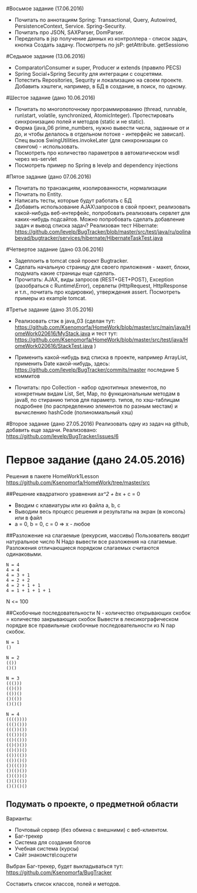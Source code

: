 #Восьмое задание (17.06.2016)
* Почитать по аннотациям Spring: Transactional, Query, Autowired, PersistenceContext, Service. Spring-Security. 
* Почитать про JSON, SAXParser, DomParser.
* Переделать в jsp получение данных из контроллера - список задач, кнопка Создать задачу. Посмотреть по jsP: getAttribute. getSessionю

#Седьмое задание (13.06.2016)

* Comparator\Consumer и super, Producer и extends (правило PECS)
* Spring Social+Spring Security для интеграции с соцсетями.
* Потестить Repositories, Sequrity и локализацию на своем проекте. Добавить хэштеги, например, в БД в создание, в поиск, по одному.

#Шестое задание (дано 10.06.2016)
* Почитать по многопоточному программированию (thread, runnable, run\start, volatile, synchronized, AtomicInteger). Протестировать синхронизацию полей и методов (static и не static).
* Форма (java_06 prime_numbers, нужно вывести числа, заданные от и до, и чтобы делалось в отдельном потоке - интерфейс не зависал). Спец вызов SwingUtilities.invokeLater (для синхронизации со свингом) - использовать.
* Посмотреть про количество параметров в автоматическом wsdl через ws-servlet
* Посмотреть пример по Spring в levelp and dependency injections
 
#Пятое задание (дано 07.06.2016)
* Почитать по транзакциям, изолированности, нормализации 
* Почитать по Entity.
* Написать тесты, которые будут работать с БД
* Добавить использование AJAX\запросов в свой проект, реализовать какой-нибудь веб-интерфейс, попробовать реализовать сервлет для каких-нибудь подсайтов. Можно попробовать сделать добавление задач и вывод списка задач?
Реализован тест Hibernate: https://github.com/levelp/BugTracker/blob/master/src/test/java/ru/polinabevad/bugtracker/services/hibernate/HibernateTaskTest.java 

#Четвертое задание (дано 03.06.2016)
* Задеплоить в tomcat свой проект Bugtracker.
* Сделать начальную страницу для своего приложения - макет, блоки, подумать какие страницы еще сделать.
* Прочитать: AJAX, виды запросов (REST+GET+POST), Exception (разобраться с Runtime\Error), сервлеты (HttpRequest, HttpResponse и т.п., почитать про кодировки), утверждения assert. Посмотреть примеры из example tomcat.

#Третье задание (дано 31.05.2016)
* Реализовать стэк в java_03 (сделан тут: https://github.com/Ksenomorfa/HomeWork/blob/master/src/main/java/HomeWork020616/MyStack.java и тест тут: https://github.com/Ksenomorfa/HomeWork/blob/master/src/test/java/HomeWork020616/StackTest.java )
* Применить какой-нибудь вид списка в проекте, например ArrayList, применить Date какой-нибудь, здесь: https://github.com/levelp/BugTracker/commits/master последние 5 коммитов

* Почитать: про Collection - набор однотипных элементов, по конкретным видам List, Set, Map, по функциональным методам в java8, по стиранию типов для параметр. типов, по хэш-таблицам подробнее (по распределению элементов по разным местам) и вычислению hashCode (полиномиальный хэш)

#Второе задание (дано 27.05.2016)
Реализовать одну из задач на github, добавить еще задачи.
Реализовано: https://github.com/levelp/BugTracker/issues/6  
# Первое задание (дано 24.05.2016)

Решения в пакете HomeWork1Lesson https://github.com/Ksenomorfa/HomeWork/tree/master/src

##Решение квадратного уравнения a*x^2 + b*x + c = 0
 * Вводим с клавиатуры или из файла a, b, c
 * Выводим весь процесс решения и результаты на экран (в консоль) или в файл
 * a = 0, b = 0, c = 0  =>  x - любое
  
##Разложение на слагаемые (рекурсия, массивы)
Пользователь вводит натуральное число N
Надо вывести все разложения на слагаемые. Разложения отличающиеся порядком слагаемых считаются одинаковыми.
```
N = 4
4 = 4
4 = 3 + 1
4 = 2 + 2
4 = 2 + 1 + 1
4 = 1 + 1 + 1 + 1
```
N <= 100

##Скобочные последовательности
N - количество открывающих скобок = количество закрывающих скобок
Вывести в лексикографическом порядке все правильные скобочные последовательности из N пар скобок.
```
N = 1
()
```
```
N = 2
(())
()()
```
```
N = 3
((()))
(()())
(())()
()(())
()()()
```
```
N = 4
(((())))
((()()))
((())())
((()))()
(()(()))
(()()())
(()())()
(())(())
(())()()
()((()))
()(()())
()(())()
()()(())
()()()()
```

## Подумать о проекте, о предметной области
Варианты:
* Почтовый сервер (без обмена с внешними) с веб-клиентом.
* Баг-трекер
* Система для создания блогов
* Учебная система (курсы)
* Сайт знакомств\соцсети 

Выбран Баг-трекер, будет выкладываться тут: https://github.com/Ksenomorfa/BugTracker 

Составить список классов, полей и методов.

